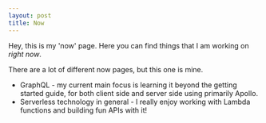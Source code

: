 ```yaml
---
layout: post
title: Now
---
```


Hey, this is my 'now' page. Here you can find things that I am working on _right now_.

There are a lot of different now pages, but this one is mine.

- GraphQL - my current main focus is learning it beyond the getting started guide, for both client side and server side using primarily Apollo.
- Serverless technology in general - I really enjoy working with Lambda functions and building fun APIs with it!
